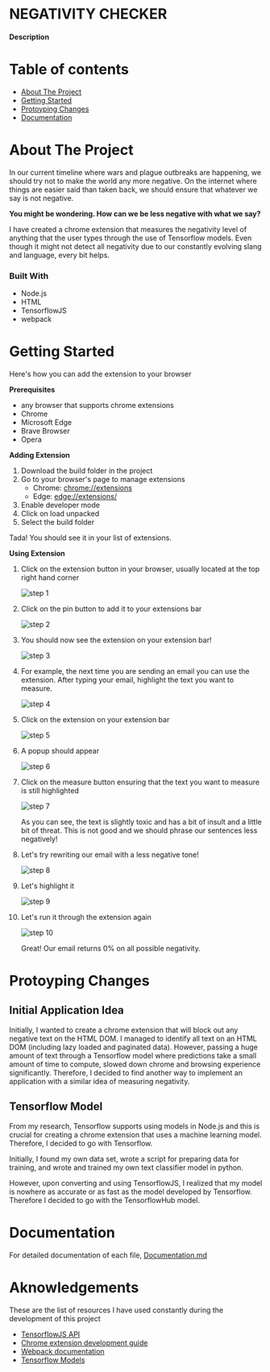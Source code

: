 
# NEGATIVITY CHECKER

#### Description

# Table of contents
* [About The Project](#about-the-project)
* [Getting Started](#getting-started)
* [Protoyping Changes](#protoyping-changes)
* [Documentation](#documentation)

# About The Project

In our current timeline where wars and plague outbreaks are happening, we should try not to make the world any more negative. On the internet where things are easier said than taken back, we should ensure that whatever we say is not negative.

**You might be wondering. How can we be less negative with what we say?**

I have created a chrome extension that measures the negativity level of anything that the user types through the use of Tensorflow models. Even though it might not detect all negativity due to our constantly evolving slang and language, every bit helps.

### Built With

- Node.js
- HTML
- TensorflowJS
- webpack

# Getting Started

Here's how you can add the extension to your browser

**Prerequisites**
- any browser that supports chrome extensions
- Chrome
- Microsoft Edge
- Brave Browser
- Opera

**Adding Extension**

1. Download the build folder in the project
2. Go to your browser's page to manage extensions
    - Chrome: [chrome://extensions](chrome://extensions)
    - Edge: [edge://extensions/](edge://extensions/)
3. Enable developer mode
4. Click on load unpacked
5. Select the build folder

Tada! You should see it in your list of extensions.

**Using Extension**
1. Click on the extension button in your browser, usually located at the top right hand corner

    ![step 1](./documentation//images/steps/1.png)

2. Click on the pin button to add it to your extensions bar

    ![step 2](./documentation//images/steps/2.png)

3. You should now see the extension on your extension bar!

    ![step 3](./documentation//images/steps/3.png)

4. For example, the next time you are sending an email you can use the extension. After typing your email, highlight the text you want to measure.

    ![step 4](./documentation//images/steps/4.png)

5. Click on the extension on your extension bar

    ![step 5](./documentation//images/steps/5.png)

6. A popup should appear

    ![step 6](./documentation//images/steps/6.png)

7. Click on the measure button ensuring that the text you want to measure is still highlighted

    ![step 7](./documentation//images/steps/7.png)
    
    As you can see, the text is slightly toxic and has a bit of insult and a little bit of threat. This is not good and we should phrase our sentences less negatively!

8. Let's try rewriting our email with a less negative tone!

    ![step 8](./documentation//images/steps/8.png)

9. Let's highlight it

    ![step 9](./documentation//images/steps/9.png)

10. Let's run it through the extension again

    ![step 10](./documentation//images/steps/10.png)

    Great! Our email returns 0% on all possible negativity.

# Protoyping Changes

## Initial Application Idea

Initially, I wanted to create a chrome extension that will block out any negative text on the HTML DOM. I managed to identify all text on an HTML DOM (including lazy loaded and paginated data). However, passing a huge amount of text through a Tensorflow model where predictions take a small amount of time to compute, slowed down chrome and browsing experience significantly. Therefore, I decided to find another way to implement an application with a similar idea of measuring negativity.

## Tensorflow Model

From my research, Tensorflow supports using models in Node.js and this is crucial for creating a chrome extension that uses a machine learning model. Therefore, I decided to go with Tensorflow.

Initially, I found my own data set, wrote a script for preparing data for training, and wrote and trained my own text classifier model in python.

However, upon converting and using TensorflowJS, I realized that my model is nowhere as accurate or as fast as the model developed by Tensorflow. Therefore I decided to go with the TensorflowHub model.

# Documentation

For detailed documentation of each file, [Documentation.md](./documentation.md)

# Aknowledgements

These are the list of resources I have used constantly during the development of this project

- [TensorflowJS API](https://js.tensorflow.org/api/latest/)
- [Chrome extension development guide](https://developer.chrome.com/docs/extensions/mv3/getstarted/)
- [Webpack documentation](https://webpack.js.org/)
- [Tensorflow Models](https://github.com/tensorflow/tfjs-models)
